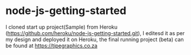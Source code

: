 # node-js-getting-started
I cloned start up project(Sample) from Heroku (https://github.com/heroku/node-js-getting-started.git), I editesd it as per my design and deployed it on Heroku, the final running project (beta) can be found at https://tipegraphics.co.za


